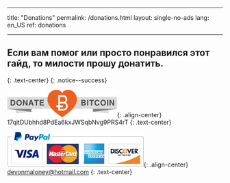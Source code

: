 * * *

title: "Donations" permalink: /donations.html layout: single-no-ads lang: en_US ref: donations

* * *

## Если вам помог или просто понравился этот гайд, то милости прошу донатить.

{: .text-center} {: .notice--success}

![Bitcoin](images/donate_64.png){: .align-center} 17qitDUbhhd8PdEa6kxJWSqbNvg9PRS4rT {: .text-center}

![Paypal](images/paypal.jpg){: .align-center} devonmaloney@hotmail.com {: .text-center}